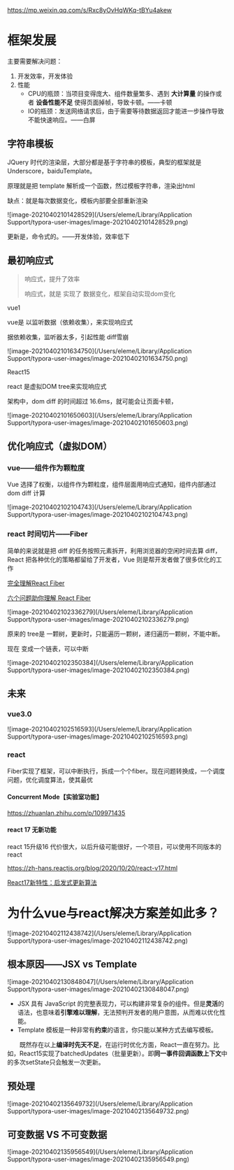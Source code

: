 https://mp.weixin.qq.com/s/Rxc8yOvHqWKq-tBYu4akew

# 框架发展

主要需要解决问题：

1. 开发效率，开发体验
2. 性能
   - CPU的瓶颈：当项目变得庞大、组件数量繁多、遇到 **大计算量** 的操作或者 **设备性能不足** 使得页面掉帧，导致卡顿。——卡顿
   - IO的瓶颈：发送网络请求后，由于需要等待数据返回才能进一步操作导致不能快速响应。——白屏

## 字符串模板

JQuery 时代的渲染层，大部分都是基于字符串的模板，典型的框架就是 Underscore，baiduTemplate。

原理就是把 template 解析成一个函数，然过模板字符串，渲染出html

缺点：就是每次数据变化，模板内部要全部重新渲染

![image-20210402101428529](/Users/eleme/Library/Application Support/typora-user-images/image-20210402101428529.png)

更新是，命令式的。——开发体验，效率低下

## 最初响应式

>  响应式，提升了效率
>
> 响应式，就是 实现了 数据变化，框架自动实现dom变化

vue1   

 vue是 以监听数据（依赖收集），来实现响应式

据依赖收集，监听器太多，引起性能 diff雪崩 



![image-20210402101634750](/Users/eleme/Library/Application Support/typora-user-images/image-20210402101634750.png)

React15 

react 是虚拟DOM tree来实现响应式

架构中，dom diff 的时间超过 16.6ms，就可能会让页面卡顿，

![image-20210402101650603](/Users/eleme/Library/Application Support/typora-user-images/image-20210402101650603.png)



## 优化响应式（虚拟DOM）

### vue——组件作为颗粒度

Vue 选择了权衡，以组件作为颗粒度，组件层面用响应式通知，组件内部通过 dom diff 计算

![image-20210402102104743](/Users/eleme/Library/Application Support/typora-user-images/image-20210402102104743.png)

### react 时间切片——Fiber

简单的来说就是把 diff 的任务按照元素拆开，利用浏览器的空闲时间去算 diff，React 把各种优化的策略都留给了开发者，Vue 则是帮开发者做了很多优化的工作

[完全理解React Fiber](http://www.ayqy.net/blog/dive-into-react-fiber/)

[六个问题助你理解 React Fiber](https://segmentfault.com/a/1190000039682751)

![image-20210402102336279](/Users/eleme/Library/Application Support/typora-user-images/image-20210402102336279.png)

原来的 tree是 一颗树，更新时，只能遍历一颗树，递归遍历一颗树，不能中断。

现在 变成一个链表，可以中断

![image-20210402102350384](/Users/eleme/Library/Application Support/typora-user-images/image-20210402102350384.png)

## 未来

### vue3.0

![image-20210402102516593](/Users/eleme/Library/Application Support/typora-user-images/image-20210402102516593.png)

### react

Fiber实现了框架，可以中断执行，拆成一个个fiber。现在问题转换成，一个调度问题，优化调度算法，使其最优

####  Concurrent Mode【实验室功能】

https://zhuanlan.zhihu.com/p/109971435

#### react 17 无新功能

react 15升级16 代价很大，以后升级可能很好，一个项目，可以使用不同版本的react

https://zh-hans.reactjs.org/blog/2020/10/20/react-v17.html

[React17新特性：启发式更新算法](https://zhuanlan.zhihu.com/p/182411298)





# 为什么vue与react解决方案差如此多？

![image-20210402112438742](/Users/eleme/Library/Application Support/typora-user-images/image-20210402112438742.png)

## 根本原因——JSX vs Template

![image-20210402130848047](/Users/eleme/Library/Application Support/typora-user-images/image-20210402130848047.png)

- JSX 具有 JavaScript 的完整表现力，可以构建非常复杂的组件。但是**灵活**的语法，也意味着**引擎难以理解**，无法预判开发者的用户意图，从而难以优化性能。
- Template 模板是一种非常有**约束**的语言，你只能以某种方式去编写模板。

  既然存在以上**编译时先天不足**，在运行时优化方面，React一直在努力。比如，React15实现了batchedUpdates（批量更新）。即**同一事件回调函数上下文**中的多次setState只会触发一次更新。

## 



## 预处理

![image-20210402135649732](/Users/eleme/Library/Application Support/typora-user-images/image-20210402135649732.png)

## 可变数据 VS 不可变数据

![image-20210402135956549](/Users/eleme/Library/Application Support/typora-user-images/image-20210402135956549.png)

